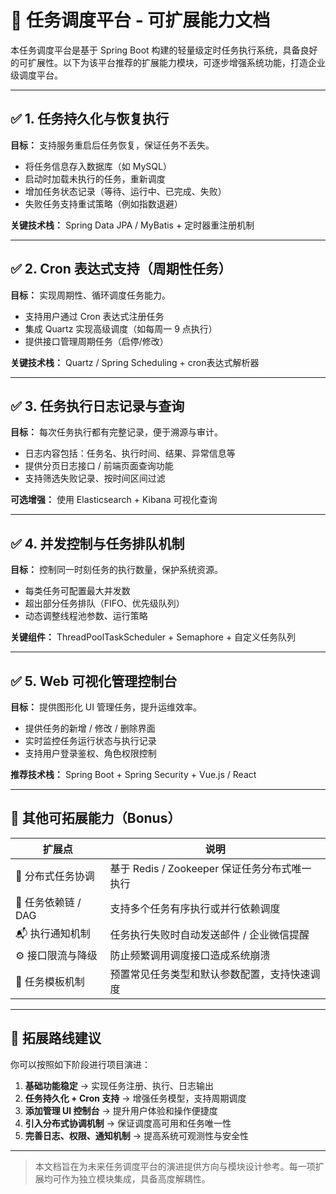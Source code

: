 # 📌 任务调度平台 - 可扩展能力文档

本任务调度平台是基于 Spring Boot 构建的轻量级定时任务执行系统，具备良好的可扩展性。以下为该平台推荐的扩展能力模块，可逐步增强系统功能，打造企业级调度平台。

---

## ✅ 1. 任务持久化与恢复执行

**目标：** 支持服务重启后任务恢复，保证任务不丢失。

* 将任务信息存入数据库（如 MySQL）
* 启动时加载未执行的任务，重新调度
* 增加任务状态记录（等待、运行中、已完成、失败）
* 失败任务支持重试策略（例如指数退避）

**关键技术栈：** Spring Data JPA / MyBatis + 定时器重注册机制

---

## ✅ 2. Cron 表达式支持（周期性任务）

**目标：** 实现周期性、循环调度任务能力。

* 支持用户通过 Cron 表达式注册任务
* 集成 Quartz 实现高级调度（如每周一 9 点执行）
* 提供接口管理周期任务（启停/修改）

**关键技术栈：** Quartz / Spring Scheduling + cron表达式解析器

---

## ✅ 3. 任务执行日志记录与查询

**目标：** 每次任务执行都有完整记录，便于溯源与审计。

* 日志内容包括：任务名、执行时间、结果、异常信息等
* 提供分页日志接口 / 前端页面查询功能
* 支持筛选失败记录、按时间区间过滤

**可选增强：** 使用 Elasticsearch + Kibana 可视化查询

---

## ✅ 4. 并发控制与任务排队机制

**目标：** 控制同一时刻任务的执行数量，保护系统资源。

* 每类任务可配置最大并发数
* 超出部分任务排队（FIFO、优先级队列）
* 动态调整线程池参数、运行策略

**关键组件：** ThreadPoolTaskScheduler + Semaphore + 自定义任务队列

---

## ✅ 5. Web 可视化管理控制台

**目标：** 提供图形化 UI 管理任务，提升运维效率。

* 提供任务的新增 / 修改 / 删除界面
* 实时监控任务运行状态与执行记录
* 支持用户登录鉴权、角色权限控制

**推荐技术栈：** Spring Boot + Spring Security + Vue.js / React

---

## 🎯 其他可拓展能力（Bonus）

| 扩展点            | 说明                               |
| -------------- | -------------------------------- |
| 🔄 分布式任务协调     | 基于 Redis / Zookeeper 保证任务分布式唯一执行 |
| 🔗 任务依赖链 / DAG | 支持多个任务有序执行或并行依赖调度                |
| 📬 执行通知机制      | 任务执行失败时自动发送邮件 / 企业微信提醒           |
| ⚙️ 接口限流与降级     | 防止频繁调用调度接口造成系统崩溃                 |
| 🧩 任务模板机制      | 预置常见任务类型和默认参数配置，支持快速调度           |

---

## 🧱 拓展路线建议

你可以按照如下阶段进行项目演进：

1. **基础功能稳定** → 实现任务注册、执行、日志输出
2. **任务持久化 + Cron 支持** → 增强任务模型，支持周期调度
3. **添加管理 UI 控制台** → 提升用户体验和操作便捷度
4. **引入分布式协调机制** → 保证调度高可用和任务唯一性
5. **完善日志、权限、通知机制** → 提高系统可观测性与安全性

---

> 本文档旨在为未来任务调度平台的演进提供方向与模块设计参考。每一项扩展均可作为独立模块集成，具备高度解耦性。
